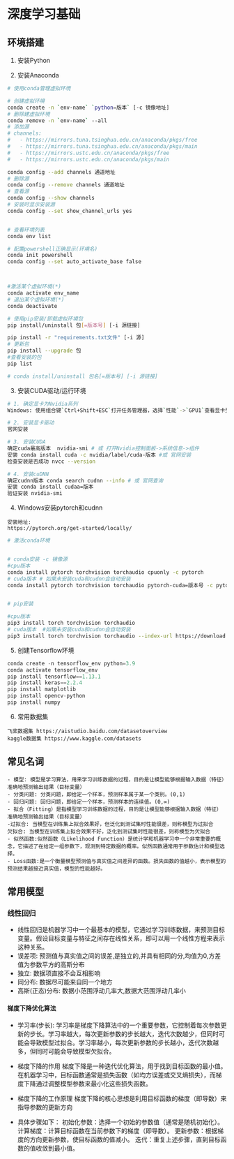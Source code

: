# 深度学习基础

## 环境搭建
1. 安装Python

2. 安装Anaconda
```sh
# 使用conda管理虚拟环境

# 创建虚拟环境
conda create -n `env-name` `python=版本` [-c 镜像地址]
# 删除建虚拟环境
conda remove -n `env-name` --all
# 添加源
# channels:
#   - https://mirrors.tuna.tsinghua.edu.cn/anaconda/pkgs/free
#   - https://mirrors.tuna.tsinghua.edu.cn/anaconda/pkgs/main
#   - https://mirrors.ustc.edu.cn/anaconda/pkgs/free
#   - https://mirrors.ustc.edu.cn/anaconda/pkgs/main

conda config --add channels 通道地址
# 删除源
conda config --remove channels 通道地址
# 查看源
conda config --show channels
# 安装时显示安装源
conda config --set show_channel_urls yes


# 查看环境列表
conda env list

# 配置powershell正确显示(环境名)
conda init powershell
conda config --set auto_activate_base false



#激活某个虚拟环境(*)
conda activate env_name
# 退出某个虚拟环境(*)
conda deactivate

# 使用pip安装/卸载虚拟环境包
pip install/uninstall 包[=版本号] [-i 源链接]

pip install -r "requirements.txt文件" [-i 源]
# 更新包
pip install --upgrade 包
#查看安装的包 
pip list

# conda install/uninstall 包名[=版本号] [-i 源链接]
```
3. 安装CUDA驱动/运行环境
```sh
# 1. 确定显卡为Nvidia系列
Windows: 使用组合键`Ctrl+Shift+ESC`打开任务管理器，选择`性能`->`GPU1`查看显卡型号

# 2. 安装显卡驱动
官网安装

# 3. 安装CUDA
确定cuda最高版本  nvidia-smi # 或 打开Nvidia控制面板->系统信息->组件
安装 conda install cuda -c nvidia/label/cuda-版本 #或 官网安装
检查安装是否成功 nvcc --version 

# 4. 安装cuDNN
确定cudnn版本 conda search cudnn --info # 或 官网查询
安装 conda install cudaa=版本 
验证安装 nvidia-smi 

```
4. Windows安装pytorch和cudnn
```url 
安装地址:
https://pytorch.org/get-started/locally/
```
```sh
# 激活conda环境


# conda安装 -c 镜像源
#cpu版本
conda install pytorch torchvision torchaudio cpuonly -c pytorch
# cuda版本 # 如果未安装cuda和cudnn会自动安装
conda install pytorch torchvision torchaudio pytorch-cuda=版本号 -c pytorch -c nvidia


# pip安装

#cpu版本
pip3 install torch torchvision torchaudio
# cuda版本  #如果未安装cuda和cudnn会自动安装
pip3 install torch torchvision torchaudio --index-url https://download.pytorch.org/whl/cu版本号

```
5. 创建Tensorflow环境
```python
conda create -n tensorflow_env python=3.9
conda activate tensorflow_env
pip install tensorflow==1.13.1
pip install keras==2.2.4
pip install matplotlib
pip install opencv-python
pip install numpy
```

6. 常用数据集
```
飞桨数据集 https://aistudio.baidu.com/datasetoverview
kaggle数据集 https://www.kaggle.com/datasets
```

## 常见名词
```
- 模型: 模型是学习算法，用来学习训练数据的过程，目的是让模型能够根据输入数据（特征）准确地预测输出结果（目标变量）
- 分类问题: 分类问题，即给定一个样本，预测样本属于某一个类别。(0,1)
- 回归问题: 回归问题，即给定一个样本，预测样本的连续值。(0,∞)
- 拟合（Fitting）是指模型学习训练数据的过程，目的是让模型能够根据输入数据（特征）准确地预测输出结果（目标变量）
-过拟合: 当模型在训练集上拟合效果好，但泛化到测试集时性能很差，则称模型为过拟合
欠拟合: 当模型在训练集上拟合效果不好，泛化到测试集时性能很差，则称模型为欠拟合
- 似然函数:似然函数（Likelihood Function）是统计学和机器学习中一个非常重要的概念，它描述了在给定一组参数下，观测到特定数据的概率。似然函数通常用于参数估计和模型选择。
- Loss函数:是一个衡量模型预测值与真实值之间差异的函数。损失函数的值越小，表示模型的预测结果越接近真实值，模型的性能越好。
```

## 常用模型
### 线性回归
- 线性回归是机器学习中一个最基本的模型，它通过学习训练数据，来预测目标变量。假设目标变量与特征之间存在线性关系，即可以用一个线性方程来表示这种关系。
- 误差项: 预测值与真实值之间的误差,是独立的,并具有相同的分,均值为0,方差值为参数平方的高斯分布
- 独立: 数据项直接不会互相影响
- 同分布: 数据尽可能来自同一个地方
- 高斯(正态)分布: 数据小范围浮动几率大,数据大范围浮动几率小

#### 梯度下降优化算法
- 学习率(步长): 学习率是梯度下降算法中的一个重要参数，它控制着每次参数更新的步长。学习率越大，每次更新参数的步长越大，迭代次数越少，但同时可能会导致模型过拟合。学习率越小，每次更新参数的步长越小，迭代次数越多，但同时可能会导致模型欠拟合。
- 梯度下降的作用
梯度下降是一种迭代优化算法，用于找到目标函数的最小值。在机器学习中，目标函数通常是损失函数（如均方误差或交叉熵损失），而梯度下降通过调整模型参数来最小化这些损失函数。
- 梯度下降的工作原理
梯度下降的核心思想是利用目标函数的梯度（即导数）来指导参数的更新方向

- 具体步骤如下：
初始化参数：选择一个初始的参数值（通常是随机初始化）。
计算梯度：计算目标函数在当前参数下的梯度（即导数）。
更新参数：根据梯度的方向更新参数，使目标函数的值减小。
迭代：重复上述步骤，直到目标函数的值收敛到最小值。
